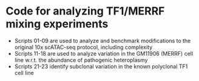 
# Code for analyzing TF1/MERRF mixing experiments

- Scripts 01-09 are used to analyze and benchmark modifications to the original 10x scATAC-seq protocol, including complexity
- Scripts 11-18 are used to analyze variation in the GM11906 (MERRF) cell line w.r.t. the abundance of pathogenic heteroplasmy
- Scripts 21-23 identify subclonal variation in the known polyclonal TF1 cell line

